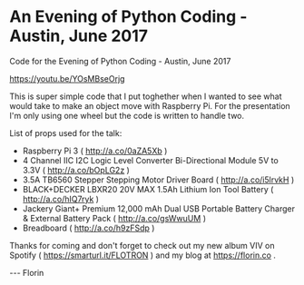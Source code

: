 # An Evening of Python Coding - Austin, June 2017
Code for the Evening of Python Coding - Austin, June 2017

https://youtu.be/YOsMBseOrjg

This is super simple code that I put toghether when I wanted to see what would take to make an object move with Raspberry Pi. For the presentation I'm only using one wheel but the code is written to handle two.

List of props used for the talk:

- Raspberry Pi 3 ( http://a.co/0aZA5Xb )
- 4 Channel IIC I2C Logic Level Converter Bi-Directional Module 5V to 3.3V ( http://a.co/bOpLG2z )
- 3.5A TB6560 Stepper Stepping Motor Driver Board ( http://a.co/i5lrvkH )
- BLACK+DECKER LBXR20 20V MAX 1.5Ah Lithium Ion Tool Battery ( http://a.co/hIQ7ryk )
- Jackery Giant+ Premium 12,000 mAh Dual USB Portable Battery Charger & External Battery Pack ( http://a.co/gsWwuUM )
- Breadboard ( http://a.co/h9zFSdp )

Thanks for coming and don't forget to check out my new album VIV on Spotify ( https://smarturl.it/FLOTRON ) and my blog at https://florin.co .


--- Florin
